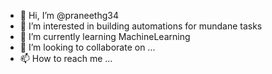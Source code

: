 - 👋 Hi, I’m @praneethg34
- 👀 I’m interested in building automations for mundane tasks
- 🌱 I’m currently learning MachineLearning
- 💞️ I’m looking to collaborate on ...
- 📫 How to reach me ...

<!---
praneethg34/praneethg34 is a ✨ special ✨ repository because its `README.md` (this file) appears on your GitHub profile.
You can click the Preview link to take a look at your changes.
--->
